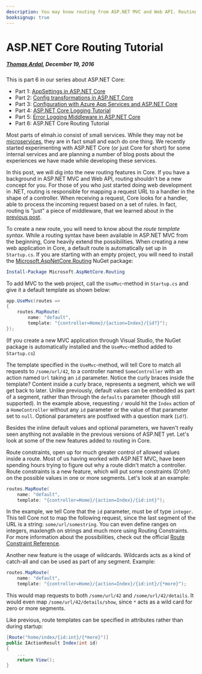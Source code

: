 ---description: You may know routing from ASP.NET MVC and Web API. Routing have been greatly improved in ASP.NET Core. Read all about the new features in this post.booksignup: true---# ASP.NET Core Routing Tutorial##### [Thomas Ardal](http://elmah.io/about/), December 19, 2016This is part 6 in our series about ASP.NET Core:- Part 1: [AppSettings in ASP.NET Core](https://blog.elmah.io/appsettings-in-aspnetcore/)- Part 2: [Config transformations in ASP.NET Core](https://blog.elmah.io/config-transformations-in-aspnetcore/)- Part 3: [Configuration with Azure App Services and ASP.NET Core](https://blog.elmah.io/configuration-with-azure-app-services-and-aspnetcore/)- Part 4: [ASP.NET Core Logging Tutorial](https://blog.elmah.io/aspnetcore-logging-tutorial/)- Part 5: [Error Logging Middleware in ASP.NET Core](https://blog.elmah.io/error-logging-middleware-in-aspnetcore/)- Part 6: ASP.NET Core Routing Tutorial Most parts of elmah.io consist of small services. While they may not be [microservices](https://elmah.io/microservices/), they are in fact small and each do one thing. We recently started experimenting with ASP.NET Core (or just Core for short) for some internal services and are planning a number of blog posts about the experiences we have made while developing these services.In this post, we will dig into the new routing features in Core. If you have a background in ASP.NET MVC and Web API, routing shouldn't be a new concept for you. For those of you who just started doing web development in .NET, routing is responsible for mapping a request URL to a handler in the shape of a controller. When receiving a request, Core looks for a handler, able to process the incoming request based on a set of rules. In fact, routing is "just" a piece of middleware, that we learned about in the [previous post](error-logging-middleware-in-aspnetcore.md).To create a new route, you will need to know about the _route template syntax_. While a routing syntax have been available in ASP.NET MVC from the beginning, Core heavily extend the possibilities. When creating a new web application in Core, a default route is automatically set up in `Startup.cs`. If you are starting with an empty project, you will need to install the [Microsoft.AspNetCore.Routing](https://www.nuget.org/packages/Microsoft.AspNetCore.Routing/) NuGet package:```powershellInstall-Package Microsoft.AspNetCore.Routing```To add MVC to the web project, call the `UseMvc`-method in `Startup.cs` and give it a default template as shown below:```csharpapp.UseMvc(routes =>{    routes.MapRoute(        name: "default",        template: "{controller=Home}/{action=Index}/{id?}");});```(If you create a new MVC application through Visual Studio, the NuGet package is automatically installed and the `UseMvc`-method added to `Startup.cs`)The template specified in the `UseMvc`-method, will tell Core to match all requests to `/some/url/42`, to a controller named `SomeController` with an action named `Url` taking an `id` parameter. Notice the curly braces inside the template? Content inside a curly brace, represents a segment, which we will get back to later. Unlike previously, default values can be embedded as part of a segment, rather than through the `defaults` parameter (though still supported). In the example above, requesting `/` would hit the `Index` action of a `HomeController` without any `id` parameter or the value of that parameter set to `null`. Optional parameters are postfixed with a question mark (`id?`).Besides the inline default values and optional parameters, we haven't really seen anything not available in the previous versions of ASP.NET yet. Let's look at some of the new features added to routing in Core.Route constraints, open up for much greater control of allowed values inside a route. Most of us having worked with ASP.NET MVC, have been spending hours trying to figure out why a route didn't match a controller. Route constraints is a new feature, which will put some constraints (D'oh!) on the possible values in one or more segments. Let's look at an example:```csharproutes.MapRoute(    name: "default",    template: "{controller=Home}/{action=Index}/{id:int}");```In the example, we tell Core that the `id` parameter, must be of type `integer`. This tell Core not to map the following request, since the last segment of the URL is a string: `some/url/somestring`. You can even define ranges on integers, maxlength on strings and much more using Routing Constraints. For more information about the possibilities, check out the official [Route Constraint Reference](https://docs.microsoft.com/en-us/aspnet/core/fundamentals/routing#route-constraint-reference).Another new feature is the usage of wildcards. Wildcards acts as a kind of catch-all and can be used as part of any segment. Example:```csharproutes.MapRoute(    name: "default",    template: "{controller=Home}/{action=Index}/{id:int}/{*more}");```This would map requests to both `/some/url/42` and `/some/url/42/details`. It would even map `/some/url/42/details/show`, since `*` acts as a wild card for zero or more segments.Like previous, route templates can be specified in attributes rather than during startup:```csharp[Route("home/index/{id:int}/{*more}")]public IActionResult Index(int id){    ...    return View();}```